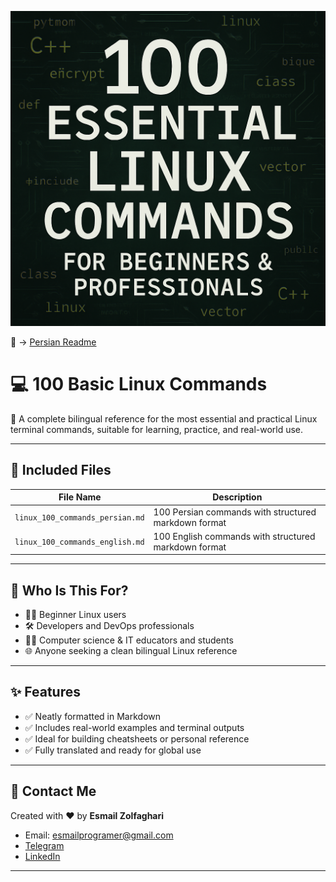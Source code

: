 

<p align="center">
  <img src="cover.png" width="700" alt="Linux Banner">
</p>

🔗 → [Persian Readme](README_FA.md)

# 💻 100 Basic Linux Commands

📂 A complete bilingual reference for the most essential and practical Linux terminal commands, suitable for learning, practice, and real-world use.

---

## 📁 Included Files

| File Name                              | Description |
|----------------------------------------|-------------|
| `linux_100_commands_persian.md`       | 100 Persian commands with structured markdown format |
| `linux_100_commands_english.md`        | 100 English commands with structured markdown format |


---

## 🎯 Who Is This For?

- 🧑‍💻 Beginner Linux users
- 🛠️ Developers and DevOps professionals
- 🧑‍🏫 Computer science & IT educators and students
- 🌐 Anyone seeking a clean bilingual Linux reference

---

## ✨ Features

- ✅ Neatly formatted in Markdown
- ✅ Includes real-world examples and terminal outputs
- ✅ Ideal for building cheatsheets or personal reference
- ✅ Fully translated and ready for global use

---

## 📧 Contact Me

Created with ❤️ by **Esmail Zolfaghari**

- Email: esmailprogramer@gmail.com  
- [Telegram](https://t.me/anon7vip)  
- [LinkedIn](https://www.linkedin.com/in/esmail-zolfghari-0b4926337)

---
